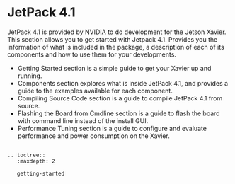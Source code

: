 # JetPack 4.1
JetPack 4.1 is provided by NVIDIA to do development for the Jetson Xavier. This section allows you to get started with Jetpack 4.1. Provides you the information of what is included in the package, a description of each of its components and how to use them for your developments.

- Getting Started section is a simple guide to get your Xavier up and running.
- Components section explores what is inside JetPack 4.1, and provides a guide to the examples available for each component.
- Compiling Source Code section is a guide to compile JetPack 4.1 from source.
- Flashing the Board from Cmdline section is a guide to flash the board with command line instead of the install GUI.
- Performance Tuning section is a guide to configure and evaluate performance and power consumption on the Xavier.

```eval_rst

.. toctree::
   :maxdepth: 2

   getting-started

```
